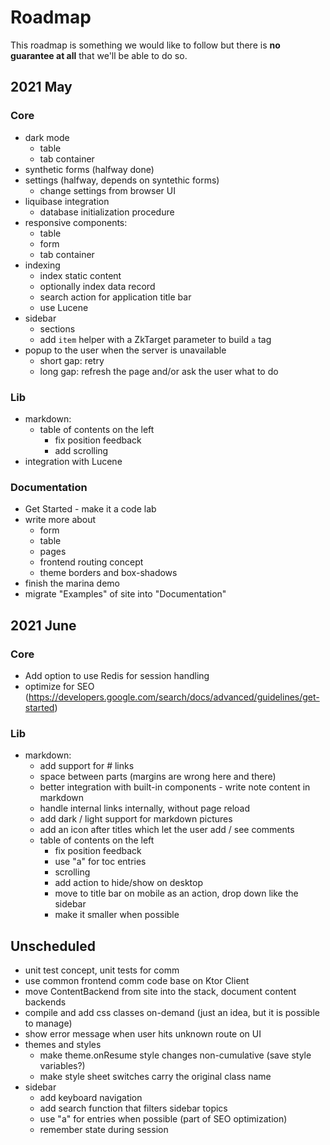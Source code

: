 # Roadmap

<div data-zk-enrich="Note" data-zk-flavour="Warning" data-zk-title="Plans and Reality">
This roadmap is something we would like to follow but there is <b>no guarantee at all</b>
that we'll be able to do so.
</div>

## 2021 May

### Core

* dark mode
    * table
    * tab container
* synthetic forms (halfway done)
* settings (halfway, depends on syntethic forms)
    * change settings from browser UI
* liquibase integration
    * database initialization procedure
* responsive components:
    * table
    * form
    * tab container
* indexing
    * index static content
    * optionally index data record
    * search action for application title bar
    * use Lucene
* sidebar
    * sections
    * add `item` helper with a ZkTarget parameter to build `a` tag
* popup to the user when the server is unavailable
    * short gap: retry
    * long gap: refresh the page and/or ask the user what to do

### Lib

* markdown:
    * table of contents on the left
        * fix position feedback
        * add scrolling
* integration with Lucene

### Documentation

* Get Started - make it a code lab
* write more about
    * form
    * table
    * pages
    * frontend routing concept
    * theme borders and box-shadows
* finish the marina demo
* migrate "Examples" of site into "Documentation"

## 2021 June

### Core

* Add option to use Redis for session handling
* optimize for SEO (https://developers.google.com/search/docs/advanced/guidelines/get-started)

### Lib

* markdown:
    * add support for # links
    * space between parts (margins are wrong here and there)
    * better integration with built-in components - write note content in markdown
    * handle internal links internally, without page reload
    * add dark / light support for markdown pictures
    * add an icon after titles which let the user add / see comments
    * table of contents on the left
        * fix position feedback
        * use "a" for toc entries
        * scrolling
        * add action to hide/show on desktop
        * move to title bar on mobile as an action, drop down like the sidebar
        * make it smaller when possible

## Unscheduled

* unit test concept, unit tests for comm
* use common frontend comm code base on Ktor Client
* move ContentBackend from site into the stack, document content backends
* compile and add css classes on-demand (just an idea, but it is possible to manage)
* show error message when user hits unknown route on UI
* themes and styles
  * make theme.onResume style changes non-cumulative (save style variables?)
  * make style sheet switches carry the original class name
* sidebar
  * add keyboard navigation
  * add search function that filters sidebar topics
  * use "a" for entries when possible (part of SEO optimization)
  * remember state during session


